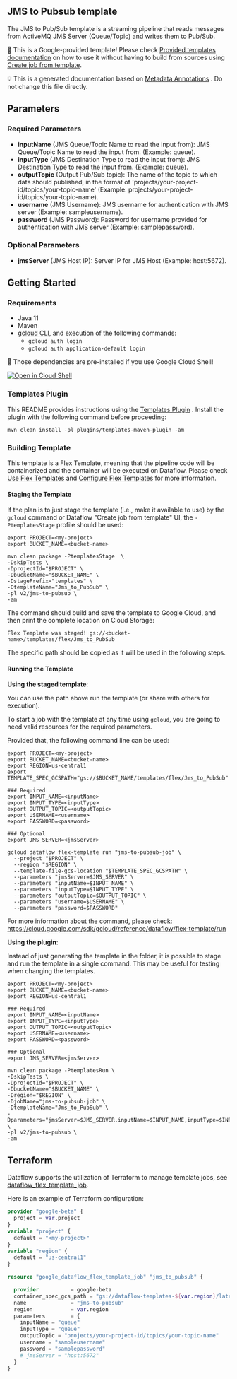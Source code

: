 
JMS to Pubsub template
---
The JMS to Pub/Sub template is a streaming pipeline that reads messages from
ActiveMQ JMS Server (Queue/Topic) and writes them to Pub/Sub.


:memo: This is a Google-provided template! Please
check [Provided templates documentation](https://cloud.google.com/dataflow/docs/guides/templates/provided/jms-to-pubsub)
on how to use it without having to build from sources using [Create job from template](https://console.cloud.google.com/dataflow/createjob?template=Jms_to_PubSub).

:bulb: This is a generated documentation based
on [Metadata Annotations](https://github.com/GoogleCloudPlatform/DataflowTemplates#metadata-annotations)
. Do not change this file directly.

## Parameters

### Required Parameters

* **inputName** (JMS Queue/Topic Name to read the input from): JMS Queue/Topic Name to read the input from. (Example: queue).
* **inputType** (JMS Destination Type to read the input from): JMS Destination Type to read the input from. (Example: queue).
* **outputTopic** (Output Pub/Sub topic): The name of the topic to which data should published, in the format of 'projects/your-project-id/topics/your-topic-name' (Example: projects/your-project-id/topics/your-topic-name).
* **username** (JMS Username): JMS username for authentication with JMS server (Example: sampleusername).
* **password** (JMS Password): Password for username provided for authentication with JMS server (Example: samplepassword).

### Optional Parameters

* **jmsServer** (JMS Host IP): Server IP for JMS Host (Example: host:5672).



## Getting Started

### Requirements

* Java 11
* Maven
* [gcloud CLI](https://cloud.google.com/sdk/gcloud), and execution of the
  following commands:
  * `gcloud auth login`
  * `gcloud auth application-default login`

:star2: Those dependencies are pre-installed if you use Google Cloud Shell!



[![Open in Cloud Shell](http://gstatic.com/cloudssh/images/open-btn.svg)](https://console.cloud.google.com/cloudshell/editor?cloudshell_git_repo=https%3A%2F%2Fgithub.com%2FGoogleCloudPlatform%2FDataflowTemplates.git&cloudshell_open_in_editor=v2/jms-to-pubsub/src/main/java/com/google/cloud/teleport/v2/templates/JmsToPubsub.java)

### Templates Plugin

This README provides instructions using
the [Templates Plugin](https://github.com/GoogleCloudPlatform/DataflowTemplates#templates-plugin)
. Install the plugin with the following command before proceeding:

```shell
mvn clean install -pl plugins/templates-maven-plugin -am
```

### Building Template

This template is a Flex Template, meaning that the pipeline code will be
containerized and the container will be executed on Dataflow. Please
check [Use Flex Templates](https://cloud.google.com/dataflow/docs/guides/templates/using-flex-templates)
and [Configure Flex Templates](https://cloud.google.com/dataflow/docs/guides/templates/configuring-flex-templates)
for more information.

#### Staging the Template

If the plan is to just stage the template (i.e., make it available to use) by
the `gcloud` command or Dataflow "Create job from template" UI,
the `-PtemplatesStage` profile should be used:

```shell
export PROJECT=<my-project>
export BUCKET_NAME=<bucket-name>

mvn clean package -PtemplatesStage  \
-DskipTests \
-DprojectId="$PROJECT" \
-DbucketName="$BUCKET_NAME" \
-DstagePrefix="templates" \
-DtemplateName="Jms_to_PubSub" \
-pl v2/jms-to-pubsub \
-am
```


The command should build and save the template to Google Cloud, and then print
the complete location on Cloud Storage:

```
Flex Template was staged! gs://<bucket-name>/templates/flex/Jms_to_PubSub
```

The specific path should be copied as it will be used in the following steps.

#### Running the Template

**Using the staged template**:

You can use the path above run the template (or share with others for execution).

To start a job with the template at any time using `gcloud`, you are going to
need valid resources for the required parameters.

Provided that, the following command line can be used:

```shell
export PROJECT=<my-project>
export BUCKET_NAME=<bucket-name>
export REGION=us-central1
export TEMPLATE_SPEC_GCSPATH="gs://$BUCKET_NAME/templates/flex/Jms_to_PubSub"

### Required
export INPUT_NAME=<inputName>
export INPUT_TYPE=<inputType>
export OUTPUT_TOPIC=<outputTopic>
export USERNAME=<username>
export PASSWORD=<password>

### Optional
export JMS_SERVER=<jmsServer>

gcloud dataflow flex-template run "jms-to-pubsub-job" \
  --project "$PROJECT" \
  --region "$REGION" \
  --template-file-gcs-location "$TEMPLATE_SPEC_GCSPATH" \
  --parameters "jmsServer=$JMS_SERVER" \
  --parameters "inputName=$INPUT_NAME" \
  --parameters "inputType=$INPUT_TYPE" \
  --parameters "outputTopic=$OUTPUT_TOPIC" \
  --parameters "username=$USERNAME" \
  --parameters "password=$PASSWORD"
```

For more information about the command, please check:
https://cloud.google.com/sdk/gcloud/reference/dataflow/flex-template/run


**Using the plugin**:

Instead of just generating the template in the folder, it is possible to stage
and run the template in a single command. This may be useful for testing when
changing the templates.

```shell
export PROJECT=<my-project>
export BUCKET_NAME=<bucket-name>
export REGION=us-central1

### Required
export INPUT_NAME=<inputName>
export INPUT_TYPE=<inputType>
export OUTPUT_TOPIC=<outputTopic>
export USERNAME=<username>
export PASSWORD=<password>

### Optional
export JMS_SERVER=<jmsServer>

mvn clean package -PtemplatesRun \
-DskipTests \
-DprojectId="$PROJECT" \
-DbucketName="$BUCKET_NAME" \
-Dregion="$REGION" \
-DjobName="jms-to-pubsub-job" \
-DtemplateName="Jms_to_PubSub" \
-Dparameters="jmsServer=$JMS_SERVER,inputName=$INPUT_NAME,inputType=$INPUT_TYPE,outputTopic=$OUTPUT_TOPIC,username=$USERNAME,password=$PASSWORD" \
-pl v2/jms-to-pubsub \
-am
```

## Terraform

Dataflow supports the utilization of Terraform to manage template jobs,
see [dataflow_flex_template_job](https://registry.terraform.io/providers/hashicorp/google/latest/docs/resources/dataflow_flex_template_job).

Here is an example of Terraform configuration:


```terraform
provider "google-beta" {
  project = var.project
}
variable "project" {
  default = "<my-project>"
}
variable "region" {
  default = "us-central1"
}

resource "google_dataflow_flex_template_job" "jms_to_pubsub" {

  provider          = google-beta
  container_spec_gcs_path = "gs://dataflow-templates-${var.region}/latest/flex/Jms_to_PubSub"
  name              = "jms-to-pubsub"
  region            = var.region
  parameters        = {
    inputName = "queue"
    inputType = "queue"
    outputTopic = "projects/your-project-id/topics/your-topic-name"
    username = "sampleusername"
    password = "samplepassword"
    # jmsServer = "host:5672"
  }
}
```
